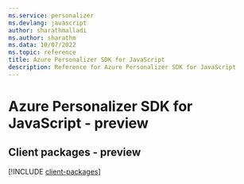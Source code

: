 ```yaml
---
ms.service: personalizer
ms.devlang: javascript
author: sharathmalladi
ms.author: sharathm
ms.data: 10/07/2022
ms.topic: reference
title: Azure Personalizer SDK for JavaScript
description: Reference for Azure Personalizer SDK for JavaScript
---
```

# Azure Personalizer SDK for JavaScript - preview

## Client packages - preview
[!INCLUDE [client-packages](personalizer-client-index.md)]